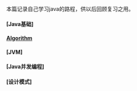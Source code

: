 本篇记录自己学习java的路程，供以后回顾复习之用。

#### [Java基础]
#### [Algorithm](https://github.com/wyjie0/Algorithm/issues/9)
#### [JVM]
#### [Java并发编程]
#### [设计模式]


